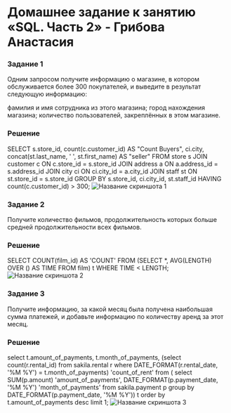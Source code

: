 # Домашнее задание к занятию «SQL. Часть 2» - Грибова Анастасия

### Задание 1
Одним запросом получите информацию о магазине, в котором обслуживается более 300 покупателей, и выведите в результат следующую информацию:

фамилия и имя сотрудника из этого магазина;
город нахождения магазина;
количество пользователей, закреплённых в этом магазине.
### Решение
SELECT s.store_id, count(c.customer_id) AS "Count Buyers",
ci.city, concat(st.last_name, ' ', st.first_name) AS "seller"
FROM store s
JOIN customer c ON c.store_id = s.store_id
JOIN address a ON a.address_id = s.address_id
JOIN city ci ON ci.city_id = a.city_id
JOIN staff st ON st.store_id = s.store_id
GROUP BY s.store_id, ci.city_id, st.staff_id
HAVING count(c.customer_id) > 300;
![Название скриншота 1](https://github.com/gribova-anastasia/srlb-17/blob/12a0c24c0689caa9573d185d2d92f667888a548b/13.png)
### Задание 2
Получите количество фильмов, продолжительность которых больше средней продолжительности всех фильмов.
### Решение
SELECT COUNT(film_id) AS 'COUNT'
FROM (SELECT *, AVG(LENGTH) OVER () AS TIME FROM film) t
WHERE TIME < LENGTH;
![Название скриншота 2](https://github.com/gribova-anastasia/srlb-17/blob/ab3aa682d2d04d1a50850bf9cd7ef80a4bb195b1/12.png)

### Задание 3
Получите информацию, за какой месяц была получена наибольшая сумма платежей, и добавьте информацию по количеству аренд за этот месяц.
### Решение
select t.amount_of_payments,
t.month_of_payments,
(select count(r.rental_id)
from sakila.rental r
where DATE_FORMAT(r.rental_date, '%M %Y') = t.month_of_payments) 'count_of_rent'
from (
select SUM(p.amount) 'amount_of_payments', DATE_FORMAT(p.payment_date, '%M %Y') 'month_of_payments'
from sakila.payment p
group by DATE_FORMAT(p.payment_date, '%M %Y')) t
order by t.amount_of_payments desc
limit 1;
![Название скриншота 3](https://github.com/gribova-anastasia/srlb-17/blob/2e50a20b23ae88ddd3bbee97ef7afe1d706ff83e/14.png)
